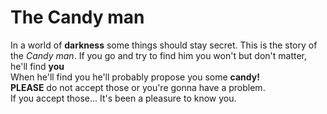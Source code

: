 # The Candy man

In a world of **darkness** some things should stay secret. This is the story of the *Candy man*. If you go and try to find him you won't but don't matter, he'll find **you**
<br/>When he'll find you he'll probably propose you some **candy!**
<br/> **PLEASE** do not accept those or you're gonna have a problem.
<br/> If you accept those... It's been a pleasure to know you.
